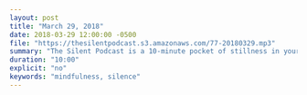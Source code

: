 ```yaml
---
layout: post
title: "March 29, 2018"
date: 2018-03-29 12:00:00 -0500
file: "https://thesilentpodcast.s3.amazonaws.com/77-20180329.mp3"
summary: "The Silent Podcast is a 10-minute pocket of stillness in your day. Listen to it at a set time every day, in the middle of a busy commute, or when you simply need a break from all of the hustle and bustle of distraction around you."
duration: "10:00"
explicit: "no"
keywords: "mindfulness, silence"
---
```

